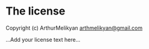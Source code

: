 # The license

Copyright (c) ArthurMelikyan <arthmelikyan@gmail.com>

...Add your license text here...